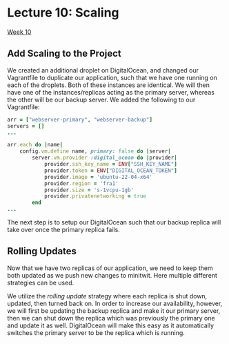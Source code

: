 # Lecture 10: Scaling
[Week 10](https://github.com/itu-devops/lecture_notes/blob/master/sessions/session_10/README_TASKS.md)

## Add Scaling to the Project
We created an additional droplet on DigitalOcean, and changed our Vagrantfile to duplicate our application, such that we have one running on each of the droplets. Both of these instances are identical. We will then have one of the instances/replicas acting as the primary server, whereas the other will be our backup server. We added the following to our Vagrantfile:
``` ruby
arr = ["webserver-primary", "webserver-backup"]
servers = []
...

arr.each do |name|
    config.vm.define name, primary: false do |server|
        server.vm.provider :digital_ocean do |provider|
            provider.ssh_key_name = ENV["SSH_KEY_NAME"]
            provider.token = ENV["DIGITAL_OCEAN_TOKEN"]
            provider.image = 'ubuntu-22-04-x64'
            provider.region = 'fra1'
            provider.size = 's-1vcpu-1gb'
            provider.privatenetworking = true
        end
...
```

The next step is to setup our DigitalOcean such that our backup replica will take over once the primary replica fails.

## Rolling Updates
Now that we have two replicas of our application, we need to keep them both updated as we push new changes to minitwit. Here multiple different strategies can be used. 

We utilize the *rolling update* strategy where each replica is shut down, updated, then turned back on. In order to increase our availability, however, we will first be updating the backup replica and make it our primary server, then we can shut down the replica which was previously the primary one and update it as well. DigitalOcean will make this easy as it automatically switches the primary server to be the replica which is running.
